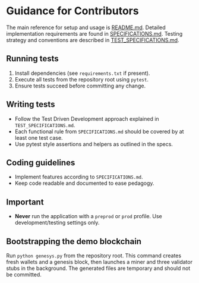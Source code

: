 # Guidance for Contributors

The main reference for setup and usage is [README.md](README.md). Detailed
implementation requirements are found in [SPECIFICATIONS.md](SPECIFICATIONS.md).
Testing strategy and conventions are described in
[TEST_SPECIFICATIONS.md](TEST_SPECIFICATIONS.md).

## Running tests
1. Install dependencies (see `requirements.txt` if present).
2. Execute all tests from the repository root using `pytest`.
3. Ensure tests succeed before committing any change.

## Writing tests
- Follow the Test Driven Development approach explained in
  `TEST_SPECIFICATIONS.md`.
- Each functional rule from `SPECIFICATIONS.md` should be covered by at least one
  test case.
- Use pytest style assertions and helpers as outlined in the specs.

## Coding guidelines
- Implement features according to `SPECIFICATIONS.md`.
- Keep code readable and documented to ease pedagogy.

## Important
- **Never** run the application with a `preprod` or `prod` profile. Use
development/testing settings only.

## Bootstrapping the demo blockchain

Run `python genesys.py` from the repository root. This command creates fresh
wallets and a genesis block, then launches a miner and three validator stubs in
the background. The generated files are temporary and should not be committed.
